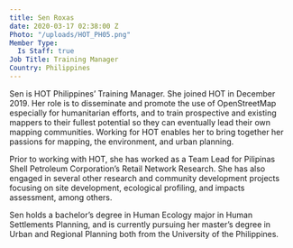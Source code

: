 ```yaml
---
title: Sen Roxas
date: 2020-03-17 02:38:00 Z
Photo: "/uploads/HOT_PH05.png"
Member Type:
  Is Staff: true
Job Title: Training Manager
Country: Philippines
---
```


Sen is HOT Philippines’ Training Manager. She joined HOT in December 2019. Her role is to disseminate and promote the use of OpenStreetMap especially for humanitarian efforts, and to train prospective and existing mappers to their fullest potential so they can eventually lead their own mapping communities. Working for HOT enables her to bring together her passions for mapping, the environment, and urban planning.

Prior to working with HOT, she has worked as a Team Lead for Pilipinas Shell Petroleum Corporation’s Retail Network Research. She has also engaged in several other research and community development projects focusing on site development, ecological profiling, and impacts assessment, among others. 

Sen holds a bachelor’s degree in Human Ecology major in Human Settlements Planning, and is currently pursuing her master’s degree in Urban and Regional Planning both from the University of the Philippines.
